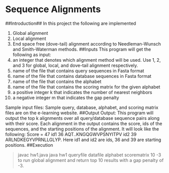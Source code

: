 # Sequence Alignments
##Introduction##
In this project the following are implemented
1. Global alignment
2. Local alignment
3. End space free (dove-tail) alignment
according to Needleman-Wunsch and Smith-Waterman methods. 
##Inputs
This program will get the following as input:
1. an integer that denotes which alignment method will be used. Use 1, 2, and 3
for global, local, and dove-tail alignment respectively.
2. name of the file that contains query sequences in Fasta format
3. name of the file that contains database sequences in Fasta format
4. name of the file that contains the alphabet
5. name of the file that contains the scoring matrix for the given alphabet
6. a positive integer k that indicates the number of nearest neighbors
7. a negative integer m that indicates the gap penalty

Sample input files: Sample query, database, alphabet, and scoring matrix files
are on the e-learning website.
##Output
Output: This program will output the top k alignments over all query/database
sequence pairs along with their score. Each alignment in the output contains
the score, ids of the sequences, and the starting positions of the alignment. It will
look like the following:
Score = 47
id1 36 AQT..KNGQGWVPSNYITPV
id2 39 ARLNDKEGYVPRNLLGLYP.
Here id1 and id2 are ids, 36 and 39 are starting positions.
##Execution
> javac hw1.java
>java hw1 queryfile datafile alphabet scorematrix 10 -3
to run global alignment and return top 10 results with a gap penalty of -3.
